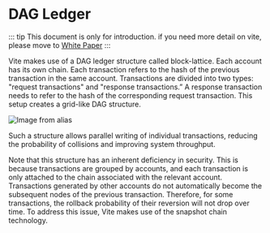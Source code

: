 # DAG Ledger

::: tip This document is only for introduction. if you need more detail on vite, please move to [White Paper](https://www.vite.org/whitepaper/vite_en.pdf) :::

Vite makes use of a DAG ledger structure called block-lattice. Each account has its own chain. Each transaction refers to the hash of the previous transaction in the same account. Transactions are divided into two types: "request transactions" and "response transactions.” A response transaction needs to refer to the hash of the corresponding request transaction. This setup creates a grid-like DAG structure.

![Image from alias](~images/dag-ledger.png)

Such a structure allows parallel writing of individual transactions, reducing the probability of collisions and improving system throughput.

Note that this structure has an inherent deficiency in security. This is because transactions are grouped by accounts, and each transaction is only attached to the chain associated with the relevant account. Transactions generated by other accounts do not automatically become the subsequent nodes of the previous transaction. Therefore, for some transactions, the rollback probability of their reversion will not drop over time. To address this issue, Vite makes use of the snapshot chain technology.